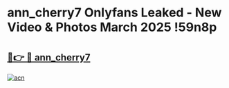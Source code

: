 # ann_cherry7 Onlyfans Leaked - New Video & Photos March 2025 !59n8p

# <h2><a href="https://4p4vw3.iuczelnia.edu.pl?title=ann_cherry7&ref=59n8p">🔗👉 🔴 ann_cherry7</a></h2>

[![acn](https://github.com/user-attachments/assets/0f9c940e-d8b0-45ae-aac7-cd30a18b3e1c)](https://4p4vw3.iuczelnia.edu.pl?title=ann_cherry7&ref=59n8p)

